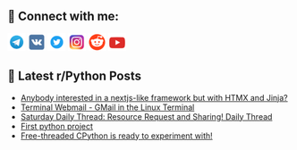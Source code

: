 ## 🔎 Connect with me:
[<img src="https://github.com/bullbesh/bullbesh/blob/main/images/Telegram.png" width="32" height="32" />](https://t.me/bullbesh)
[<img src="https://github.com/bullbesh/bullbesh/blob/main/images/VK.png" width="32" height="32" />](https://vk.com/bullbesh)
[<img src="https://github.com/bullbesh/bullbesh/blob/main/images/Twitter.png" width="32" height="32" />](https://twitter.com/bullbesh1)
[<img src="https://github.com/bullbesh/bullbesh/blob/main/images/Instagram.png" width="32" height="32" />](https://www.instagram.com/bullbesh)
[<img src="https://github.com/bullbesh/bullbesh/blob/main/images/Reddit.png" width="32" height="32" />](https://www.reddit.com/user/bullbesh)
[<img src="https://github.com/bullbesh/bullbesh/blob/main/images/YouTube.png" width="32" height="32" />](https://www.youtube.com/channel/UCtfjRs6uzgq5mfm8S06WTcg)

## 📕 Latest r/Python Posts
<!-- BLOG-POST-LIST:START -->
- [Anybody interested in a nextjs-like framework but with HTMX and Jinja?](https://www.reddit.com/r/Python/comments/1e1y1hb/anybody_interested_in_a_nextjslike_framework_but/)
- [Terminal Webmail - GMail in the Linux Terminal](https://www.reddit.com/r/Python/comments/1e1x3n7/terminal_webmail_gmail_in_the_linux_terminal/)
- [Saturday Daily Thread: Resource Request and Sharing! Daily Thread](https://www.reddit.com/r/Python/comments/1e1wj7h/saturday_daily_thread_resource_request_and/)
- [First python project](https://www.reddit.com/r/Python/comments/1e1twdj/first_python_project/)
- [Free-threaded CPython is ready to experiment with!](https://www.reddit.com/r/Python/comments/1e1s08n/freethreaded_cpython_is_ready_to_experiment_with/)
<!-- BLOG-POST-LIST:END -->
